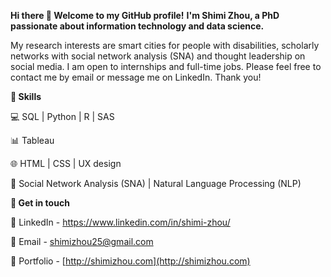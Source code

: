 **Hi there 👋 Welcome to my GitHub profile!**
**I'm Shimi Zhou, a PhD passionate about information technology and data science.**

My research interests are smart cities for people with disabilities, scholarly networks with social network analysis (SNA) and thought leadership on social media. I am open to internships and full-time jobs. Please feel free to contact me by email or message me on LinkedIn. Thank you!

**:star2: Skills**

💻 SQL | Python | R | SAS 

📊 Tableau
    
🌐 HTML | CSS | UX design

📍 Social Network Analysis (SNA) | Natural Language Processing (NLP)

**🌟 Get in touch**

💬 LinkedIn - https://www.linkedin.com/in/shimi-zhou/

📧 Email - shimizhou25@gmail.com  

:black_square_button: Portfolio - [http://shimizhou.com](http://shimizhou.com)

<!---
ShimiZhou/ShimiZhou is a ✨ special ✨ repository because its `README.md` (this file) appears on your GitHub profile.
You can click the Preview link to take a look at your changes.
--->
